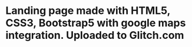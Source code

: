 # Landing page made with HTML5, CSS3, Bootstrap5 with google maps integration. Uploaded to Glitch.com

